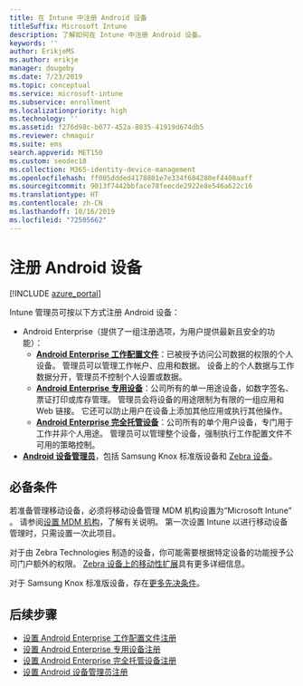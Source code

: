 ```yaml
---
title: 在 Intune 中注册 Android 设备
titleSuffix: Microsoft Intune
description: 了解如何在 Intune 中注册 Android 设备。
keywords: ''
author: ErikjeMS
ms.author: erikje
manager: dougeby
ms.date: 7/23/2019
ms.topic: conceptual
ms.service: microsoft-intune
ms.subservice: enrollment
ms.localizationpriority: high
ms.technology: ''
ms.assetid: f276d98c-b077-452a-8835-41919d674db5
ms.reviewer: chmaguir
ms.suite: ems
search.appverid: MET150
ms.custom: seodec18
ms.collection: M365-identity-device-management
ms.openlocfilehash: ff005ddded4178801e7e334f604280ef4408aaff
ms.sourcegitcommit: 9013f7442bbface78feecde2922e8e546a622c16
ms.translationtype: HT
ms.contentlocale: zh-CN
ms.lasthandoff: 10/16/2019
ms.locfileid: "72505662"
---
```

# <a name="enroll-android-devices"></a>注册 Android 设备

[!INCLUDE [azure_portal](../includes/azure_portal.md)]

Intune 管理员可按以下方式注册 Android 设备：
- Android Enterprise（提供了一组注册选项，为用户提供最新且安全的功能）：
    - [**Android Enterprise 工作配置文件**](android-work-profile-enroll.md)：已被授予访问公司数据的权限的个人设备。 管理员可以管理工作帐户、应用和数据。 设备上的个人数据与工作数据分开，管理员不控制个人设置或数据。 
    - [**Android Enterprise 专用设备**](android-kiosk-enroll.md)：公司所有的单一用途设备，如数字签名、票证打印或库存管理。 管理员会将设备的用途限制为有限的一组应用和 Web 链接。 它还可以防止用户在设备上添加其他应用或执行其他操作。
    - [**Android Enterprise 完全托管设备**](android-fully-managed-enroll.md)：公司所有的单个用户设备，专门用于工作并非个人用途。 管理员可以管理整个设备，强制执行工作配置文件不可用的策略控制。 
- [**Android 设备管理员**](android-enroll-device-administrator.md)，包括 Samsung Knox 标准版设备和 [Zebra 设备](../configuration/android-zebra-mx-overview.md)。 

## <a name="prerequisites"></a>必备条件

若准备管理移动设备，必须将移动设备管理 MDM 机构设置为“Microsoft Intune”  。 请参阅[设置 MDM 机构](../fundamentals/mdm-authority-set.md)，了解有关说明。 第一次设置 Intune 以进行移动设备管理时，只需设置一次此项目。

对于由 Zebra Technologies 制造的设备，你可能需要根据特定设备的功能授予公司门户额外的权限。 [Zebra 设备上的移动性扩展](../configuration/android-zebra-mx-overview.md)具有更多详细信息。

对于 Samsung Knox 标准版设备，存在[更多先决条件](android-samsung-knox-mobile-enroll.md)。

## <a name="next-steps"></a>后续步骤

- [设置 Android Enterprise 工作配置文件注册](android-work-profile-enroll.md)
- [设置 Android Enterprise 专用设备注册](android-kiosk-enroll.md)
- [设置 Android Enterprise 完全托管设备注册](android-fully-managed-enroll.md)
- [设置 Android 设备管理员注册](android-enroll-device-administrator.md)

